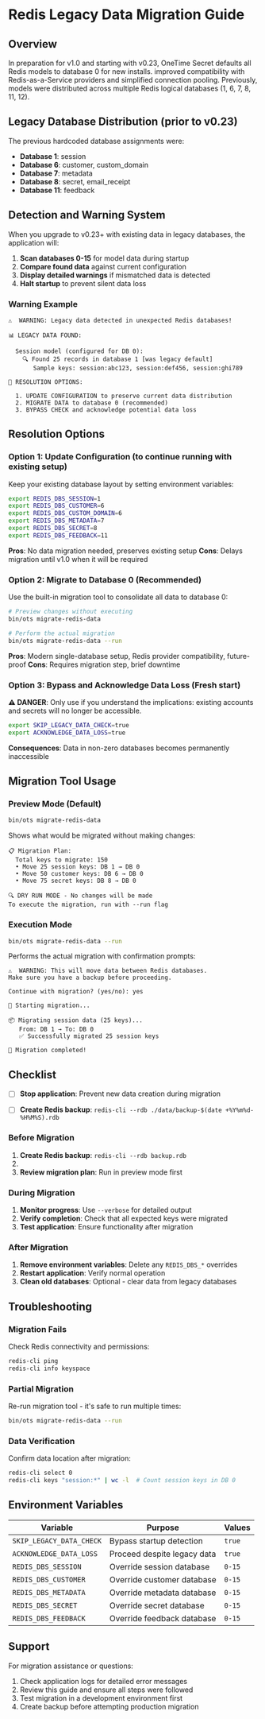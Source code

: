# Redis Legacy Data Migration Guide

## Overview

In preparation for v1.0 and starting with v0.23, OneTime Secret defaults all Redis models to database 0 for new installs. improved compatibility with Redis-as-a-Service providers and simplified connection pooling. Previously, models were distributed across multiple Redis logical databases (1, 6, 7, 8, 11, 12).

## Legacy Database Distribution (prior to v0.23)

The previous hardcoded database assignments were:

- **Database 1**: session
- **Database 6**: customer, custom_domain
- **Database 7**: metadata
- **Database 8**: secret, email_receipt
- **Database 11**: feedback

## Detection and Warning System

When you upgrade to v0.23+ with existing data in legacy databases, the application will:

1. **Scan databases 0-15** for model data during startup
2. **Compare found data** against current configuration
3. **Display detailed warnings** if mismatched data is detected
4. **Halt startup** to prevent silent data loss


### Warning Example

```
⚠️  WARNING: Legacy data detected in unexpected Redis databases!

📊 LEGACY DATA FOUND:

  Session model (configured for DB 0):
    🔍 Found 25 records in database 1 [was legacy default]
       Sample keys: session:abc123, session:def456, session:ghi789

🔧 RESOLUTION OPTIONS:

  1. UPDATE CONFIGURATION to preserve current data distribution
  2. MIGRATE DATA to database 0 (recommended)
  3. BYPASS CHECK and acknowledge potential data loss
```

## Resolution Options

### Option 1: Update Configuration (to continue running with existing setup)

Keep your existing database layout by setting environment variables:

```bash
export REDIS_DBS_SESSION=1
export REDIS_DBS_CUSTOMER=6
export REDIS_DBS_CUSTOM_DOMAIN=6
export REDIS_DBS_METADATA=7
export REDIS_DBS_SECRET=8
export REDIS_DBS_FEEDBACK=11
```

**Pros**: No data migration needed, preserves existing setup
**Cons**: Delays migration until v1.0 when it will be required


### Option 2: Migrate to Database 0 (Recommended)

Use the built-in migration tool to consolidate all data to database 0:

```bash
# Preview changes without executing
bin/ots migrate-redis-data

# Perform the actual migration
bin/ots migrate-redis-data --run
```

**Pros**: Modern single-database setup, Redis provider compatibility, future-proof
**Cons**: Requires migration step, brief downtime


### Option 3: Bypass and Acknowledge Data Loss (Fresh start)

**⚠️ DANGER**: Only use if you understand the implications: existing accounts and secrets will no longer be accessible.

```bash
export SKIP_LEGACY_DATA_CHECK=true
export ACKNOWLEDGE_DATA_LOSS=true
```

**Consequences**: Data in non-zero databases becomes permanently inaccessible

## Migration Tool Usage

### Preview Mode (Default)

```bash
bin/ots migrate-redis-data
```

Shows what would be migrated without making changes:

```
📋 Migration Plan:
  Total keys to migrate: 150
  • Move 25 session keys: DB 1 → DB 0
  • Move 50 customer keys: DB 6 → DB 0
  • Move 75 secret keys: DB 8 → DB 0

🔍 DRY RUN MODE - No changes will be made
To execute the migration, run with --run flag
```

### Execution Mode

```bash
bin/ots migrate-redis-data --run
```

Performs the actual migration with confirmation prompts:

```
⚠️  WARNING: This will move data between Redis databases.
Make sure you have a backup before proceeding.

Continue with migration? (yes/no): yes

🚀 Starting migration...

📦 Migrating session data (25 keys)...
   From: DB 1 → To: DB 0
   ✅ Successfully migrated 25 session keys

🎉 Migration completed!
```

## Checklist

- [ ] **Stop application**: Prevent new data creation during migration
- [ ] **Create Redis backup**: `redis-cli --rdb ./data/backup-$(date +%Y%m%d-%H%M%S).rdb`


### Before Migration

1. **Create Redis backup**: `redis-cli --rdb backup.rdb`
2.
3. **Review migration plan**: Run in preview mode first

### During Migration

1. **Monitor progress**: Use `--verbose` for detailed output
2. **Verify completion**: Check that all expected keys were migrated
3. **Test application**: Ensure functionality after migration

### After Migration

1. **Remove environment variables**: Delete any `REDIS_DBS_*` overrides
2. **Restart application**: Verify normal operation
3. **Clean old databases**: Optional - clear data from legacy databases

## Troubleshooting

### Migration Fails

Check Redis connectivity and permissions:
```bash
redis-cli ping
redis-cli info keyspace
```

### Partial Migration

Re-run migration tool - it's safe to run multiple times:
```bash
bin/ots migrate-redis-data --run
```

### Data Verification

Confirm data location after migration:
```bash
redis-cli select 0
redis-cli keys "session:*" | wc -l  # Count session keys in DB 0
```

## Environment Variables

| Variable | Purpose | Values |
|----------|---------|---------|
| `SKIP_LEGACY_DATA_CHECK` | Bypass startup detection | `true` |
| `ACKNOWLEDGE_DATA_LOSS` | Proceed despite legacy data | `true` |
| `REDIS_DBS_SESSION` | Override session database | `0-15` |
| `REDIS_DBS_CUSTOMER` | Override customer database | `0-15` |
| `REDIS_DBS_METADATA` | Override metadata database | `0-15` |
| `REDIS_DBS_SECRET` | Override secret database | `0-15` |
| `REDIS_DBS_FEEDBACK` | Override feedback database | `0-15` |

## Support

For migration assistance or questions:

1. Check application logs for detailed error messages
2. Review this guide and ensure all steps were followed
3. Test migration in a development environment first
4. Create backup before attempting production migration
